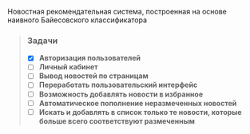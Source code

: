 Новостная рекомендательная система, построенная на основе наивного Байесовского классификатора
<b>
> ### Задачи
> - [x] Авторизация пользователей
> - [ ] Личный кабинет
> - [ ] Вывод новостей по страницам
> - [ ] Переработать пользовательский интерфейс
> - [ ] Возможность добавлять новости в избранное
> - [ ] Автоматическое пополнение неразмеченных новостей
> - [ ] Искать и добавлять в список только те новости, которые больше всего соответствуют размеченным
</b>

